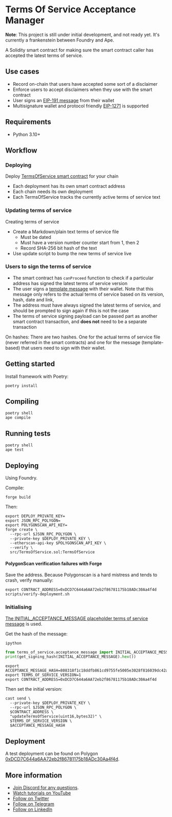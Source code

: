 # Terms Of Service Acceptance Manager

**Note**: This project is still under initial development,
and not ready yet. It's currently a frankenstein between Foundry and Ape.

A Solidity smart contract for making sure the smart contract caller
has accepted the latest terms of service.

## Use cases

- Record on-chain that users have accepted some sort of a disclaimer 
- Enforce users to accept disclaimers when they use with the smart contract
- User signs an [EIP-191 message](https://eips.ethereum.org/EIPS/eip-191) from their wallet
- Multisignature wallet and protocol friendly [EIP-1271](https://github.com/OpenZeppelin/openzeppelin-contracts/blob/master/contracts/utils/cryptography/SignatureChecker.sol) is supported

## Requirements

- Python 3.10+

## Workflow

### Deploying

Deploy [TermsOfService smart contract](./contracts/TermsOfService.sol) for your chain

- Each deployment has its own smart contract address
- Each chain needs its own deployment
- Each TermsOfService tracks the currently active terms of service text

### Updating terms of service

Creating terms of service

- Create a Markdown/plain text terms of service file
  - Must be dated
  - Must have a version number counter start from 1, then 2
  - Record SHA-256 bit hash of the text 
- Use update script to bump the new terms of service live

### Users to sign the terms of service

- The smart contract has `canProceed` function to check if a 
  particular address has signed the latest terms of service version
- The user signs a [template message](./terms_of_service/acceptance_message.py)
  with their wallet. Note that this message only refers to the actual 
  terms of service based on its version, hash, date and link,
- The address must have always signed the latest terms of service,
  and should be prompted to sign again if this is not the case
- The terms of service signing payload can be passed part 
  as another smart contract transaction, and **does not** need
  to be a separate transaction

On hashes: There are two hashes. One for the actual terms of service
file (never referred in the smart contracts) and one for the message
(template-based) that users need to sign with their wallet.

## Getting started

Install framework with Poetry:

```
poetry install
```

## Compiling

```shell
poetry shell
ape compile
```

## Running tests

```shell
poetry shell
ape test
```

## Deploying

Using Foundry.

Compile:

```shell
forge build
```

Then:

```shell 
export DEPLOY_PRIVATE_KEY=
export JSON_RPC_POLYGON=
export POLYGONSCAN_API_KEY=
forge create \
  --rpc-url $JSON_RPC_POLYGON \
  --private-key $DEPLOY_PRIVATE_KEY \
  --etherscan-api-key $POLYGONSCAN_API_KEY \
  --verify \
  src/TermsOfService.sol:TermsOfService
```

#### PolygonScan verification failures with Forge 

Save the address. Because Polygonscan is a hard mistress and tends to crash, verify manually:

```shell
export CONTRACT_ADDRESS=0xDCD7C644a6AA72eb2f86781175b18ADc30Aa4f4d
scripts/verify-deployment.sh
```

### Initialising

[The INITIAL_ACCEPTANCE_MESSAGE placeholder terms of service message](./terms_of_service/acceptance_message.py) is used.


Get the hash of the message:

```shell
ipython 
```

```python
from terms_of_service.acceptance_message import INITIAL_ACCEPTANCE_MESSAGE, get_signing_hash
print(get_signing_hash(INITIAL_ACCEPTANCE_MESSAGE).hex())
```

```shell
export ACCEPTANCE_MESSAGE_HASH=808318f1c18ddfb861cd9755fe5005e3028f816039dc42a1b52e4f5031b645a4
export TERMS_OF_SERVICE_VERSION=1
export CONTRACT_ADDRESS=0xDCD7C644a6AA72eb2f86781175b18ADc30Aa4f4d
```

Then set the initial version:

```shell
cast send \
  --private-key $DEPLOY_PRIVATE_KEY \
  --rpc-url $JSON_RPC_POLYGON \
  $CONTRACT_ADDRESS \
  "updateTermsOfService(uint16,bytes32)" \
  $TERMS_OF_SERVICE_VERSION \
  $ACCEPTANCE_MESSAGE_HASH
```

## Deployment

A test deployment can be found on Polygon [0xDCD7C644a6AA72eb2f86781175b18ADc30Aa4f4d](https://polygonscan.com/address/0xDCD7C644a6AA72eb2f86781175b18ADc30Aa4f4d).

## More information

- [Join Discord for any questions](https://tradingstrategy.ai/community).
- [Watch tutorials on YouTube](https://www.youtube.com/@tradingstrategyprotocol)
- [Follow on Twitter](https://twitter.com/TradingProtocol)
- [Follow on Telegram](https://t.me/trading_protocol)
- [Follow on LinkedIn](https://www.linkedin.com/company/trading-strategy/)
